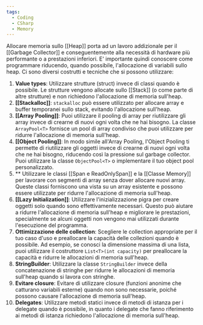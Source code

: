 ```yaml
---
tags:
  - Coding
  - CSharp
  - Memory
---
```



Allocare memoria sullo [[Heap]] porta ad un lavoro addizionale per il [[Garbage Collector]] e conseguentemente alla necessità di hardware più performante o a prestazioni inferiori.
E' importante quindi conoscere come programmare riducendo, quando possibile, l'allocazione di variabili sullo heap.
Ci sono diversi costrutti e tecniche che si possono utilizzare:
1.  **Value types**: Utilizzare strutture (struct) invece di classi quando è possibile. Le strutture vengono allocate sullo [[Stack]] (o come parte di altre strutture) e non richiedono l'allocazione di memoria sull'heap.
2.  **[[Stackalloc]]**: `stackalloc` può essere utilizzato per allocare array e buffer temporanei sullo stack, evitando l'allocazione sull'heap.
3. **[[Array Pooling]]**: Puoi utilizzare il pooling di array per riutilizzare gli array invece di crearne di nuovi ogni volta che ne hai bisogno. La classe `ArrayPool<T>` fornisce un pool di array condiviso che puoi utilizzare per ridurre l'allocazione di memoria sull'heap.
4.  **[[Object Pooling]]**: In modo simile all'Array Pooling, l'Object Pooling ti permette di riutilizzare gli oggetti invece di crearne di nuovi ogni volta che ne hai bisogno, riducendo così la pressione sul garbage collector. Puoi utilizzare la classe `ObjectPool<T>` o implementare il tuo object pool personalizzato.
5. ** Utilizzare le classi [[Span e ReadOnlySpan]] e la [[Classe Memory]] per lavorare con segmenti di array senza dover allocare nuovi array. Queste classi forniscono una vista su un array esistente e possono essere utilizzate per ridurre l'allocazione di memoria sull'heap.
6. **[[Lazy Initialization]]**: Utilizzare l'inizializzazione pigra per creare oggetti solo quando sono effettivamente necessari. Questo può aiutare a ridurre l'allocazione di memoria sull'heap e migliorare le prestazioni, specialmente se alcuni oggetti non vengono mai utilizzati durante l'esecuzione del programma.
7. **Ottimizzazione delle collection**: Scegliere le collection appropriate per il tuo caso d'uso e preallocare la capacità delle collezioni quando è possibile. Ad esempio, se conosci la dimensione massima di una lista, puoi utilizzare il costruttore `List<T>(int capacity)` per preallocare la capacità e ridurre le allocazioni di memoria sull'heap.
8. **StringBuilder**: Utilizzare la classe `StringBuilder` invece della concatenazione di stringhe per ridurre le allocazioni di memoria sull'heap quando si lavora con stringhe.
9. **Evitare closure**: Evitare di utilizzare closure (funzioni anonime che catturano variabili esterne) quando non sono necessarie, poiché possono causare l'allocazione di memoria sull'heap.
10. **Delegates**: Utilizzare metodi statici invece di metodi di istanza per i delegate quando è possibile, in quanto i delegate che fanno riferimento ai metodi di istanza richiedono l'allocazione di memoria sull'heap.